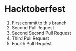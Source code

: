 # Hacktoberfest

1. First commit to this branch
2. Second Pull Request
3. Second Second Pull Request
4. Third Pull Request
5. Fourth Pull Request
